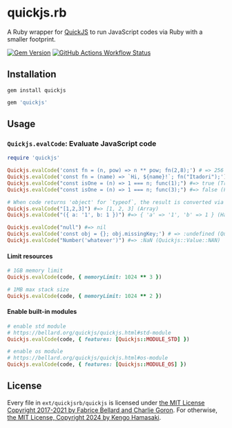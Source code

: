 # quickjs.rb

A Ruby wrapper for [QuickJS](https://bellard.org/quickjs) to run JavaScript codes via Ruby with a smaller footprint.

[![Gem Version](https://img.shields.io/gem/v/quickjs?style=for-the-badge)](https://rubygems.org/gems/quickjs) [![GitHub Actions Workflow Status](https://img.shields.io/github/actions/workflow/status/hmsk/quickjs.rb/main.yml?style=for-the-badge)](https://github.com/hmsk/quickjs.rb/actions/workflows/main.yml)


## Installation

```
gem install quickjs
```

```rb
gem 'quickjs'
```

## Usage

### `Quickjs.evalCode`: Evaluate JavaScript code

```rb
require 'quickjs'

Quickjs.evalCode('const fn = (n, pow) => n ** pow; fn(2,8);') # => 256
Quickjs.evalCode('const fn = (name) => `Hi, ${name}!`; fn("Itadori");') # => "Hi, Itadori!
Quickjs.evalCode("const isOne = (n) => 1 === n; func(1);") #=> true (TrueClass)
Quickjs.evalCode("const isOne = (n) => 1 === n; func(3);") #=> false (FalseClass)

# When code returns 'object' for `typeof`, the result is converted via JSON.stringify (JS) -> JSON.parse (Ruby)
Quickjs.evalCode("[1,2,3]") #=> [1, 2, 3] (Array)
Quickjs.evalCode("({ a: '1', b: 1 })") #=> { 'a' => '1', 'b' => 1 } (Hash)

Quickjs.evalCode("null") #=> nil
Quickjs.evalCode('const obj = {}; obj.missingKey;') # => :undefined (Quickjs::Value::Undefined)
Quickjs.evalCode("Number('whatever')") #=> :NaN (Quickjs::Value::NAN)
```

#### Limit resources

```rb
# 1GB memory limit
Quickjs.evalCode(code, { memoryLimit: 1024 ** 3 })

# 1MB max stack size
Quickjs.evalCode(code, { memoryLimit: 1024 ** 2 })
```

#### Enable built-in modules

```rb
# enable std module
# https://bellard.org/quickjs/quickjs.html#std-module
Quickjs.evalCode(code, { features: [Quickjs::MODULE_STD] })

# enable os module
# https://bellard.org/quickjs/quickjs.html#os-module
Quickjs.evalCode(code, { features: [Quickjs::MODULE_OS] })
```

## License

Every file in `ext/quickjsrb/quickjs` is licensed under [the MIT License Copyright 2017-2021 by Fabrice Bellard and Charlie Goron](/ext/quickjsrb/quickjs/LICENSE).
For otherwise, [the MIT License, Copyright 2024 by Kengo Hamasaki](/LICENSE).
